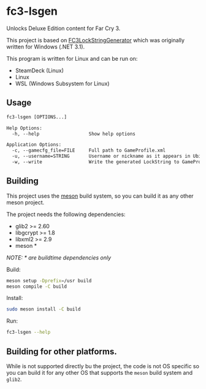 # fc3-lsgen

Unlocks Deluxe Edition content for Far Cry 3.

This project is based on [FC3LockStringGenerator](https://github.com/wynick27/GameRE)
which was originally written for Windows (.NET 3.1).

This program is written for Linux and can be run on:

- SteamDeck (Linux)
- Linux
- WSL (Windows Subsystem for Linux)

## Usage

```txt
fc3-lsgen [OPTIONS...]

Help Options:
  -h, --help                  Show help options

Application Options:
  -c, --gamecfg_file=FILE     Full path to GameProfile.xml
  -u, --username=STRING       Username or nickname as it appears in Ubisoft Connect
  -w, --write                 Write the generated LockString to GameProfile.xml
```

## Building

This project uses the [meson](https://mesonbuild.com/) build system, so you can
build it as any other meson project.

The project needs the following dependencies:

- glib2 >= 2.60
- libgcrypt >= 1.8
- libxml2 >= 2.9
- meson *

*NOTE: \* are buildtime dependencies only*

Build:

```sh
meson setup -Dprefix=/usr build
meson compile -C build
```

Install:

```sh
sudo meson install -C build
```

Run:

```sh
fc3-lsgen --help
```

## Building for other platforms.

While is not supported directly bu the project, the code is not OS specific so you can
build it for any other OS that supports the `meson` build system and `glib2`.
